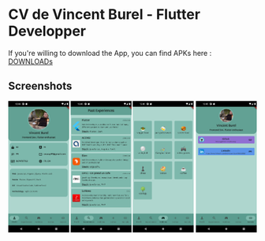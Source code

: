 
# CV de Vincent Burel - Flutter Developper

If you're willing to download the App, you can find APKs here : [DOWNLOADs](https://drive.google.com/drive/folders/1qpD1AUSverU5bodJkvB7S6tnlGRVt37r?usp=sharing)

## Screenshots

![App Screenshot](https://github.com/On-Arap/vincentburel_resume/blob/main/assets/screenshot_0.2.png?raw=true)

